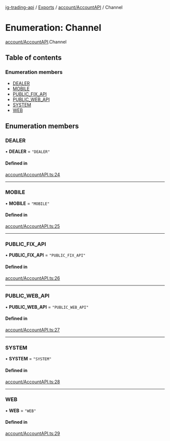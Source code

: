 [ig-trading-api](../README.md) / [Exports](../modules.md) / [account/AccountAPI](../modules/account_AccountAPI.md) / Channel

# Enumeration: Channel

[account/AccountAPI](../modules/account_AccountAPI.md).Channel

## Table of contents

### Enumeration members

- [DEALER](account_AccountAPI.Channel.md#dealer)
- [MOBILE](account_AccountAPI.Channel.md#mobile)
- [PUBLIC_FIX_API](account_AccountAPI.Channel.md#public_fix_api)
- [PUBLIC_WEB_API](account_AccountAPI.Channel.md#public_web_api)
- [SYSTEM](account_AccountAPI.Channel.md#system)
- [WEB](account_AccountAPI.Channel.md#web)

## Enumeration members

### DEALER

• **DEALER** = `"DEALER"`

#### Defined in

[account/AccountAPI.ts:24](https://github.com/bennycode/ig-trading-api/blob/f7fd8d0/src/account/AccountAPI.ts#L24)

---

### MOBILE

• **MOBILE** = `"MOBILE"`

#### Defined in

[account/AccountAPI.ts:25](https://github.com/bennycode/ig-trading-api/blob/f7fd8d0/src/account/AccountAPI.ts#L25)

---

### PUBLIC_FIX_API

• **PUBLIC_FIX_API** = `"PUBLIC_FIX_API"`

#### Defined in

[account/AccountAPI.ts:26](https://github.com/bennycode/ig-trading-api/blob/f7fd8d0/src/account/AccountAPI.ts#L26)

---

### PUBLIC_WEB_API

• **PUBLIC_WEB_API** = `"PUBLIC_WEB_API"`

#### Defined in

[account/AccountAPI.ts:27](https://github.com/bennycode/ig-trading-api/blob/f7fd8d0/src/account/AccountAPI.ts#L27)

---

### SYSTEM

• **SYSTEM** = `"SYSTEM"`

#### Defined in

[account/AccountAPI.ts:28](https://github.com/bennycode/ig-trading-api/blob/f7fd8d0/src/account/AccountAPI.ts#L28)

---

### WEB

• **WEB** = `"WEB"`

#### Defined in

[account/AccountAPI.ts:29](https://github.com/bennycode/ig-trading-api/blob/f7fd8d0/src/account/AccountAPI.ts#L29)
